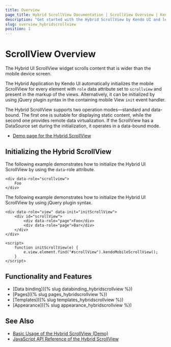 ```yaml
---
title: Overview
page_title: Hybrid ScrollView Documentation | ScrollView Overview | Kendo UI
description: "Get started with the Hybrid ScrollView by Kendo UI and learn how to create, initialize, and enable the widget."
slug: overview_hybridscrollview
position: 1
---
```


# ScrollView Overview

The Hybrid UI ScrollView widget scrolls content that is wider than the mobile device screen.

The Hybrid Application by Kendo UI automatically initializes the mobile ScrollView for every element with `role` data attribute set to `scrollview` and present in the markup of the views. Alternatively, it can be initialized by using jQuery plugin syntax in the containing mobile View `init` event handler.

The Hybrid ScrollView supports two operation modes&mdash;standard and data-bound. The first one is suitable for displaying static content, while the second one provides remote data virtualization. If the ScrollView has a DataSource set during the initialization, it operates in a data-bound mode.

* [Demo page for the Hybrid ScrollView](https://demos.telerik.com/kendo-ui/m/index#scrollview/mobile)

## Initializing the Hybrid ScrollView

The following example demonstrates how to initialize the Hybrid UI ScrollView by using the `data`-role attribute.

    <div data-role="scrollview">
        Foo
    </div>

The following example demonstrates how to initialize the Hybrid UI ScrollView by using jQuery plugin syntax.

    <div data-role="view" data-init="initScrollView">
        <div id="scrollView">
            <div data-role="page">Foo</div>
            <div data-role="page">Bar</div>
        </div>
    </div>

    <script>
        function initScrollView(e) {
            e.view.element.find("#scrollView").kendoMobileScrollView();
        }
    </script>

## Functionality and Features

* [Data binding]({% slug databinding_hybridscrollview %})
* [Pages]({% slug pages_hybridscrollview %})
* [Templates]({% slug templates_hybridscrollview %})
* [Appearance]({% slug appearance_hybridscrollview %})

## See Also

* [Basic Usage of the Hybrid ScrollView (Demo)](https://demos.telerik.com/kendo-ui/m/index#mobile-scrollview/mobile)
* [JavaScript API Reference of the Hybrid ScrollView](/api/javascript/mobile/ui/scrollview)
